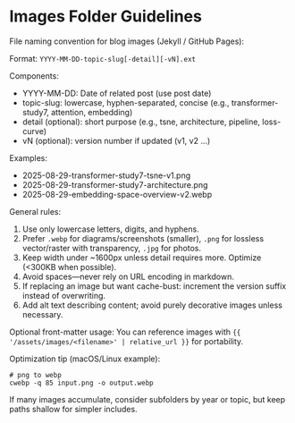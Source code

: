 # Images Folder Guidelines

File naming convention for blog images (Jekyll / GitHub Pages):

Format: `YYYY-MM-DD-topic-slug[-detail][-vN].ext`

Components:
- YYYY-MM-DD: Date of related post (use post date)
- topic-slug: lowercase, hyphen-separated, concise (e.g., transformer-study7, attention, embedding)
- detail (optional): short purpose (e.g., tsne, architecture, pipeline, loss-curve)
- vN (optional): version number if updated (v1, v2 ...)

Examples:
- 2025-08-29-transformer-study7-tsne-v1.png
- 2025-08-29-transformer-study7-architecture.png
- 2025-08-29-embedding-space-overview-v2.webp

General rules:
1. Use only lowercase letters, digits, and hyphens.
2. Prefer `.webp` for diagrams/screenshots (smaller), `.png` for lossless vector/raster with transparency, `.jpg` for photos.
3. Keep width under ~1600px unless detail requires more. Optimize (<300KB when possible).
4. Avoid spaces—never rely on URL encoding in markdown.
5. If replacing an image but want cache-bust: increment the version suffix instead of overwriting.
6. Add alt text describing content; avoid purely decorative images unless necessary.

Optional front-matter usage:
You can reference images with `{{ '/assets/images/<filename>' | relative_url }}` for portability.

Optimization tip (macOS/Linux example):
```
# png to webp
cwebp -q 85 input.png -o output.webp
```

If many images accumulate, consider subfolders by year or topic, but keep paths shallow for simpler includes.
